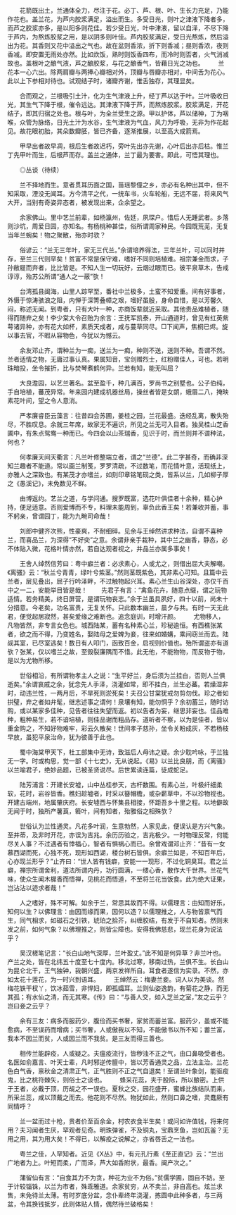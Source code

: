 <!-- { "loadSidebar": true } -->
　　花箭既出土，兰通体全力，尽注于花。必丁、芦、根、叶、生长力充足，乃能作花也。盖兰花，为芦内胶浆满足，溢出而生。多受日光，则叶之津液下降者多，而芦之胶浆亦多，是以阳多则花佳。若少受日光，叶中津液，留以自泽，不尽下降于芦内，为熬炼胶浆之用，是以阴多则叶佳。芦内胶浆满足，受日光熬炼，然后溢出为花。其香则又花中溢出之气也。故在盆则香浓，折下则香减；昼则香浓，夜则香减。即安置无雨处亦然。比如炊饭，熟时则饭香四布，而冷时则否者，火气消减故也。盖根叶之酿气液，芦之酿胶浆，与花之酿香气，皆藉日光之功也。
　　兰花本一心六出。除两肩瓣与两捧心瓣相对外，顶瓣与唇瓣亦相对，中间舌为花心。此以上下参相对待也。试观结子时，诸瓣齐谢，惟舌独存，其理显矣。

　　合而观之，兰根吸引土汁，化为生气津液上升，经丁芦以达于叶。兰叶吸收日光，其生气下降于根，催令远达。其津液下降于芦，而熬炼胶浆。胶浆满足，开花结子，即其归宿之处也。根与叶，为全兰受生之源。甲以护体，芦以储神，丁为咽喉，众管为脉络，日光土汁为水谷，生气津液为气血，风力为呼吸，无非为作花起见。故花眼初胎，其朵数瓣胚，皆已齐备，逐渐推展，以至高大成箭焉。

　　甲早出者故早凋，根后生者故迟朽，旁叶先出亦先谢，心叶后出亦后枯。惟兰丁先甲叶而生，后根芦而存。盖兰之通体，兰丁最为要害。即此，可悟其理也。

　　◎丛谈（待续）

　　兰不择地而生。意者贯耳历面之国，苗瑶黎僮之乡，亦必有名种出其中，但不知采取，湮没无闻耳。方今清平之代，一统车书，火车轮船，无远不届，将来风气大开，当别有奇姿异态者，被发现出来，企余望之。

　　余家佛山。里中艺兰前辈，如杨瀛州，佐廷，夙琛户。惜后人无踵武者。乡落则沙坑，周爱日园，亦知名。有杨桃种甚佳，俗所谓周家种民。今园既荒芜，无复当年兰蜿矣！物之聚散，殆亦时欤？

　　俗谚云：“兰无三年叶，家无三代兰。”余谓培养得法，三年兰叶，可以同时并存，至兰三代则罕矣！贫富不常是保守难，嗜好不同则培植难。祖宗兼金而求，子孙敝屣而弃者，比比皆是。不知人生一切玩好，云烟过眼而已。彼平泉草木，告戒谆谆，殆苏公所谓“通人之一蔽”欤！

　　台湾孤县闽海，山里人踪罕至，番社中兰极多，土蛮不知爱重。间有好事者，外慑于惊涛骇浪之阻，内惮于深箐叠幛之艰，嗜好虽殷，身命自惜，是以芳馨久闷，称述无闻。到粤者，只有大叶一种，亦商饭辈就近采取。其他贵品难植者，随得而随弃之矣！李少棠大令召贻为余言：王抚军凯泰，开山通道时，曾见有红英紫萼诸异种，亦有花大如杯，素质天成者，咸与蔓草同尽。□下闻声，焦桐已烬。旋以事去官，不暇从容物色，今犹以为憾云。

　　余友邓止齐，谓种兰为一痴，送兰为一痴，种则不送，送则不种。吾谓不然。兰者适情之物，无庸过事认真。果属知音，宝剑赠烈士，红粉赠佳人，可也。若明珠暗投，坐令摧折，比与焚琴煮鹤何异。兰若有知，能无叫屈？

　　大良澹园，以艺兰著名。盆至盈千，种几满百，罗尚书之别墅也。公子伯纯，手自培植，蕃茂异常。年来园内建成机器丝局，操丝者皆是女朗，蛾眉二八，掩映素花叶间，望之令人意消。

　　严孝廉睿臣云藻言：往昔四会苏圃，姜桂之园，兰花最盛。迭经乱离，散失殆尽，不胜叹息。余就三年席，故家无不遍识，所见之兰无可入目者。独吴桂山芝香圃中，有朱点鸳鸯一种而已。今四会以山茶瑞香，见识于时，而兰则并不谱种法，何也？

　　何孝廉天间天衢言：凡兰叶修整端立者，谓之“兰德”。此二字甚奇，而确非深知兰趣者不能道。常以画兰制笺，罗罗清疏，不过数笔，而花情叶意，活现纸上，亦雅人之深致也。有某茂才亦嗜兰，如刻印章铭笔砚之类，皆系以兰，几如柳子厚之《愚溪记》，未免数见不鲜。

　　由博返约。艺兰之道，与学问通。搜罗既富，选花叶俱佳者十余种，精心护持，便足适意。否则爱博而不专，料理未能周到，辜负此香王矣！若兼收并蓄，事不躬亲，曾谓园丁，能为九畹司命哉！

　　刘郎中健齐次熊，性豪爽，不耐细碎。见余与王绰然讲求种法，自谓不喜种兰，而喜品兰，为深得“不好奕”之意。余谓非亲手栽种，其中兰之幽香，静态，必不体贴入微，花格叶情亦然，若自达观者视之，并品兰亦属多事矣！

　　王舍人绰然信芳曰：粤中癖兰者：必求素心，人或尤之，则借出屈大夫解嘲。《离骚》云：“秋兰兮青青，绿叶兮紫茎。”然则茎既紫色，其非素心可知。且篇中云兰者，层见叠出，屈子行吟泽畔，不过触物起兴耳。素心兰生山谷深处，亦仅千百中之一二，安能举目皆是哉！
　　先君子有言：“禽鱼花卉，随意点缀，谓之玩物适情。若务精美，终日屏营，是谓玩物丧志。”余于兰虽具夙好，四十以前，尚未十分措意。今老矣，功名富贵，无复关怀。只此数本幽兰，晨夕与共。有时一天无此君，便觉起居寂然，甚矣爱缘之难断也。追念庭训，时增汗颜。
　　尤物移人，凡物皆然，非专言女色也。城西陆某，蓄有名种素心兰，珍秘逾恒。有西樵张某者，欲之而不得，乃变姓名，娶陆母之爱婢为妾，往来如婚媾，乘间窃兰而去。陆觇其室，已尽室逃矣！数日有人叩门，函致百金，启视则价值也。殆所谓盗亦有道欤？张某，仅以嗜兰之故，至毁裂廉隅而不惜。此无他，不能物物，而反物于物，是以为尤物所移。

　　世俗相沿，有所谓物孝主人之说：“生平好兰，身后须为兰挂白，否则人兰俱逝矣。”余谓哀戚之余，犹念先人手泽，浇灌如常，即不挂白，兰生必蕃。若燥湿非时，动违兰性，一两月后，不旱死则淤死矣！夫召公甘棠犹戒勿剪勿伐。珍之者如拱璧，弃之者如弁髦，继志述事之谓何！泉壤有知，能勿恫乎？余初蓄兰，随时访购，或以某家多佳种，见告者往往失望而返。初以告者为妄，继思非妄也。佳品难种，粗种易生，若不谙培植，则佳品谢而粗品存。道听者不察，以为是佳者，皆以重金购之，不知好物难牢，彩云久散矣！世间孝子慈孙，坐令关盼成灰，不若杨枝早放，虽犯平泉治命，犹为彼善于此也。

　　蜀中海棠甲天下，杜工部集中无诗，致滋后人母讳之疑。余少耽吟咏，于兰独无一字。时或构思，觉一部《十七史》，无从说起。《易》以兰比良朋，而《离骚》以兰喻君子，绝妙品题，已被圣贤说尽。后世累读连篇，徒成蛇足。

　　陆芳浦言：开建长安墟，山中丛桂参天，古杆数围。有素心兰，叶极纤细柔软，花时，岩谷皆香。樵妇趁墟者，时采以簮帽檐，或杂薪草中，不以珍物视也。开建古端州，地属肇庆府。长安墟西与怀集县相接，怀距吾乡十里之程。以地僻故无闻于时，独所产薯莨，箬叶，间有知者，殆雅俗之相殊欤？

　　世俗认为兰性通灵。凡花多叶润，生意勃然，人家见此，便误认是方兴气象。至并蒂，及非时开花，亦误为吉兆。余历历验之，吉兆极少。一时物理反常，何能尽关人事？不过遇者有悻福心，智者有惧祸心而已。余曾戏谓邓止齐：“昔有一女慕西湖而死，心独不死，现形如西湖，楼台树石皆俱。余癖兰如是，不知百年后，心亦现兰形乎？”止齐曰：“世人皆有钱癖，安能一一现形，不过化铜臭耳。君之兰癖，禅宗所谓舍利，道法所谓内丹，功行圆满，一缕心香，散作大千世界。兰花气味，使众生闻木樨香而悟禅，见桃花而悟道，不至将兰花当饭食。此为绝大证果，岂沾沾以迹求者哉！”

　　人之嗜好，殊不可解。如余于兰，常思其故而不得。以儒理言：由知而好乐，知何以生？以佛理言：由因而缘而果，因何以造？以儒理推之，人与物皆禀气而生，同气相求，如磁石之引铁，琥珀之拾芥，纠缠胶结，有发于不自知者。然则未发之前，如何气象？以佛理推之，则皆尘障也。安得我佛慈悲，现兰花身为说法乎？

　　吴汉槎笔记言：“长白山地气深厚，兰叶盈丈。”此不知是何异草？非兰叶也。产兰之处，皆在北纬五十度至七十度内。移北过寒，移南过热，兰俱不生。长白山为昆仑北干，王气独钟，我朝兴盛，两京发祥所自。耳食者遂信为实录。不然，亦如太花十莲花，为一时兴到语耳。
　　王绰然云：梅妻兰妾。词人以为美谈。然梅花铁干杈丫，饮冰茹雪，非悍妇，即孤孀耳。兰则仙姿逸韵，有菊花之静，而无其孤；有水仙之清，而无其寒。《传》曰：“与善人交，如入芝兰之室，”友之云乎？岂曰妾之云乎？

　　余有三友：病多而服药少，腹俭而买书奢，家贫而蓄兰富。服药少，虽或不能愈病，不至误药而增病；买书奢，人或傲我以不知，不能傲书以所不知；蓄兰富，我本不因兰而贫，人或因兰而不我贫。是三友而得三善也。

　　相传兰能辟疫，人或疑之。夫瘟疫流行，皆秽浊不正之气，由口鼻吸受者也。名医如俞嘉言、叶天士辈，凡时邪逆传膻中，皆以芳香通灵之品，立法主治。兰花色白气香，禀秋金之清肃正气，正气胜则不正之气自退矣！至谓兰叶象剑，能驱疫鬼，比之桃符棘矢，则俗士之谈也。
　　蜂采花蕊，夹于股际，所以酿密。上供于王者，必戴于顶，历觇之不一误也。夏秋之交，园花盛开，蜜蜂比族结队而来，所采兰蕊，咸以顶戴之而去。他花则不尽然。物犹如此，然则口鼻之嗜，灵蠢厥有同情呼？

　　兰一盆而过十枪，贵者价至百余金，村农衣食半生矣！或问如许值钱，将来何用？夫习闻者生厌，罕观者见奇。明珠弹雀，不及铜丸，宝鼎烹鱼，岂如瓦釜？无用之用，其为用大矣！不得已，以解疫之说解之，亦省唇舌之一法也。

　　粤兰之佳，人罕知者。近见《X丛》中，有元孔行素《至正直记》云：“兰出广地者为上。叶短而柔，广而泽，芦大如香附状，最香。闽产次之。”

　　蒲留仙有言：“自食其力不为贪，种花为业不为俗。”贫儒学圃，固自不妨。至于计较锱铢，以兰为市者，殊乖雅道。余家贫穷，从不卖兰，非自高也。炫兰求售，未免待兰太薄。有时岁底分盆，念仆辈终年浇灌，拣圆中此种多者，与三两盆，令其换钱抵岁，此则体贴人情，偶然待兰破格矣！

